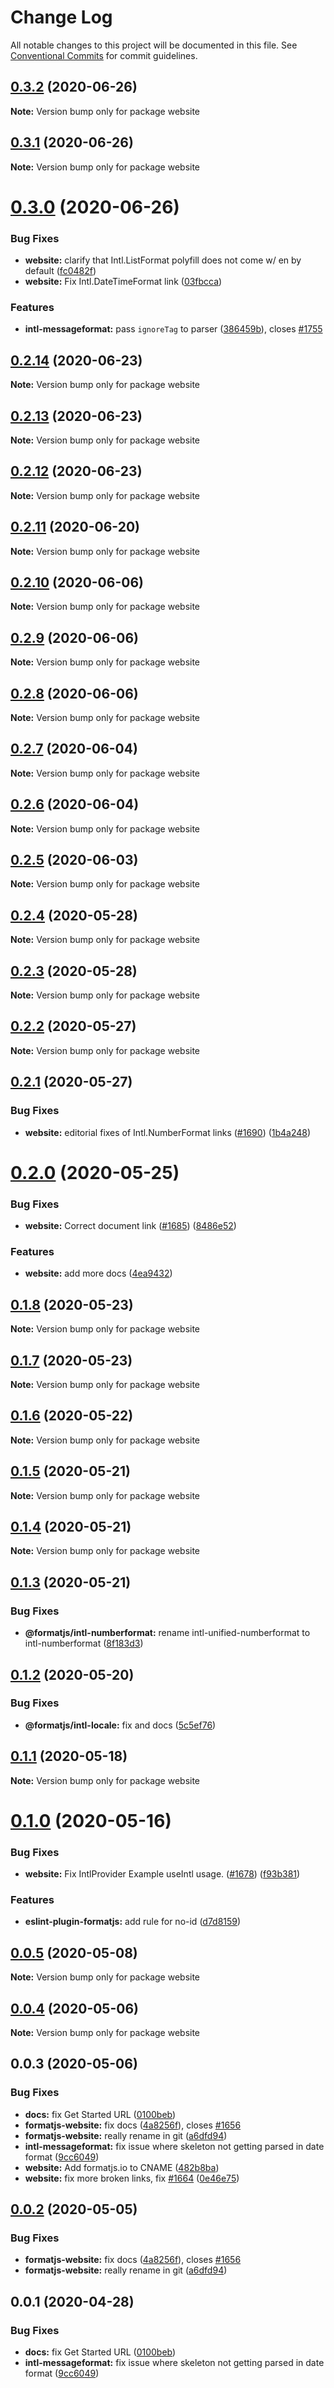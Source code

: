 # Change Log

All notable changes to this project will be documented in this file.
See [Conventional Commits](https://conventionalcommits.org) for commit guidelines.

## [0.3.2](https://github.com/formatjs/formatjs/compare/website@0.3.1...website@0.3.2) (2020-06-26)

**Note:** Version bump only for package website





## [0.3.1](https://github.com/formatjs/formatjs/compare/website@0.3.0...website@0.3.1) (2020-06-26)

**Note:** Version bump only for package website





# [0.3.0](https://github.com/formatjs/formatjs/compare/website@0.2.14...website@0.3.0) (2020-06-26)


### Bug Fixes

* **website:** clarify that Intl.ListFormat polyfill does not come w/ en by default ([fc0482f](https://github.com/formatjs/formatjs/commit/fc0482fdbe10e8166e33197c8bc90ad789ccbaef))
* **website:** Fix Intl.DateTimeFormat link ([03fbcca](https://github.com/formatjs/formatjs/commit/03fbccabec5965cd681222e2187625751b9a5b9e))


### Features

* **intl-messageformat:** pass `ignoreTag` to parser ([386459b](https://github.com/formatjs/formatjs/commit/386459ba472734ff21ba19374e2700e52382cd22)), closes [#1755](https://github.com/formatjs/formatjs/issues/1755)





## [0.2.14](https://github.com/formatjs/formatjs/compare/website@0.2.13...website@0.2.14) (2020-06-23)

**Note:** Version bump only for package website





## [0.2.13](https://github.com/formatjs/formatjs/compare/website@0.2.12...website@0.2.13) (2020-06-23)

**Note:** Version bump only for package website





## [0.2.12](https://github.com/formatjs/formatjs/compare/website@0.2.11...website@0.2.12) (2020-06-23)

**Note:** Version bump only for package website





## [0.2.11](https://github.com/formatjs/formatjs/compare/website@0.2.10...website@0.2.11) (2020-06-20)

**Note:** Version bump only for package website





## [0.2.10](https://github.com/formatjs/formatjs/compare/website@0.2.9...website@0.2.10) (2020-06-06)

**Note:** Version bump only for package website





## [0.2.9](https://github.com/formatjs/formatjs/compare/website@0.2.8...website@0.2.9) (2020-06-06)

**Note:** Version bump only for package website





## [0.2.8](https://github.com/formatjs/formatjs/compare/website@0.2.7...website@0.2.8) (2020-06-06)

**Note:** Version bump only for package website





## [0.2.7](https://github.com/formatjs/formatjs/compare/website@0.2.6...website@0.2.7) (2020-06-04)

**Note:** Version bump only for package website





## [0.2.6](https://github.com/formatjs/formatjs/compare/website@0.2.5...website@0.2.6) (2020-06-04)

**Note:** Version bump only for package website





## [0.2.5](https://github.com/formatjs/formatjs/compare/website@0.2.4...website@0.2.5) (2020-06-03)

**Note:** Version bump only for package website





## [0.2.4](https://github.com/formatjs/formatjs/compare/website@0.2.3...website@0.2.4) (2020-05-28)

**Note:** Version bump only for package website





## [0.2.3](https://github.com/formatjs/formatjs/compare/website@0.2.2...website@0.2.3) (2020-05-28)

**Note:** Version bump only for package website





## [0.2.2](https://github.com/formatjs/formatjs/compare/website@0.2.1...website@0.2.2) (2020-05-27)

**Note:** Version bump only for package website





## [0.2.1](https://github.com/formatjs/formatjs/compare/website@0.2.0...website@0.2.1) (2020-05-27)


### Bug Fixes

* **website:** editorial fixes of Intl.NumberFormat links ([#1690](https://github.com/formatjs/formatjs/issues/1690)) ([1b4a248](https://github.com/formatjs/formatjs/commit/1b4a2482ea85c4f9d3754d46c8aadd67a0b17d93))





# [0.2.0](https://github.com/formatjs/formatjs/compare/website@0.1.8...website@0.2.0) (2020-05-25)


### Bug Fixes

* **website:** Correct document link ([#1685](https://github.com/formatjs/formatjs/issues/1685)) ([8486e52](https://github.com/formatjs/formatjs/commit/8486e523c2fa2342b1b1db1cad5d947359135612))


### Features

* **website:** add more docs ([4ea9432](https://github.com/formatjs/formatjs/commit/4ea9432971d6fcc7b4d28a8778d2ce031e758d2b))





## [0.1.8](https://github.com/formatjs/formatjs/compare/website@0.1.7...website@0.1.8) (2020-05-23)

**Note:** Version bump only for package website





## [0.1.7](https://github.com/formatjs/formatjs/compare/website@0.1.6...website@0.1.7) (2020-05-23)

**Note:** Version bump only for package website





## [0.1.6](https://github.com/formatjs/formatjs/compare/website@0.1.5...website@0.1.6) (2020-05-22)

**Note:** Version bump only for package website





## [0.1.5](https://github.com/formatjs/formatjs/compare/website@0.1.4...website@0.1.5) (2020-05-21)

**Note:** Version bump only for package website





## [0.1.4](https://github.com/formatjs/formatjs/compare/website@0.1.3...website@0.1.4) (2020-05-21)

**Note:** Version bump only for package website





## [0.1.3](https://github.com/formatjs/formatjs/compare/website@0.1.2...website@0.1.3) (2020-05-21)


### Bug Fixes

* **@formatjs/intl-numberformat:** rename intl-unified-numberformat to intl-numberformat ([8f183d3](https://github.com/formatjs/formatjs/commit/8f183d314756d43b1f887af03727af349f6de731))





## [0.1.2](https://github.com/formatjs/formatjs/compare/website@0.1.1...website@0.1.2) (2020-05-20)


### Bug Fixes

* **@formatjs/intl-locale:** fix and docs ([5c5ef76](https://github.com/formatjs/formatjs/commit/5c5ef7657dd939bc08a9233f25cbae7a662c439f))





## [0.1.1](https://github.com/formatjs/formatjs/compare/website@0.1.0...website@0.1.1) (2020-05-18)

**Note:** Version bump only for package website





# [0.1.0](https://github.com/formatjs/formatjs/compare/website@0.0.5...website@0.1.0) (2020-05-16)


### Bug Fixes

* **website:** Fix IntlProvider Example useIntl usage. ([#1678](https://github.com/formatjs/formatjs/issues/1678)) ([f93b381](https://github.com/formatjs/formatjs/commit/f93b3810445f45c35c540211de6343006f105b8c))


### Features

* **eslint-plugin-formatjs:** add rule for no-id ([d7d8159](https://github.com/formatjs/formatjs/commit/d7d81595e9154bf929cc0ea772acfe66719f6104))





## [0.0.5](https://github.com/formatjs/formatjs/compare/website@0.0.4...website@0.0.5) (2020-05-08)

**Note:** Version bump only for package website





## [0.0.4](https://github.com/formatjs/formatjs/compare/website@0.0.3...website@0.0.4) (2020-05-06)

**Note:** Version bump only for package website

## 0.0.3 (2020-05-06)

### Bug Fixes

- **docs:** fix Get Started URL ([0100beb](https://github.com/formatjs/formatjs/commit/0100beb5f99691a5dfe6145cd8bca2fa72c5693b))
- **formatjs-website:** fix docs ([4a8256f](https://github.com/formatjs/formatjs/commit/4a8256f7ace9b6db1c0f997fc7830774123478e5)), closes [#1656](https://github.com/formatjs/formatjs/issues/1656)
- **formatjs-website:** really rename in git ([a6dfd94](https://github.com/formatjs/formatjs/commit/a6dfd94889b4e9fb0b270f754d7d7b1f15418cef))
- **intl-messageformat:** fix issue where skeleton not getting parsed in date format ([9cc6049](https://github.com/formatjs/formatjs/commit/9cc6049b7139f8c9c843542a10a48c7faa64a880))
- **website:** Add formatjs.io to CNAME ([482b8ba](https://github.com/formatjs/formatjs/commit/482b8ba75193e647f4eb5dab1a646ea6dc0b6c52))
- **website:** fix more broken links, fix [#1664](https://github.com/formatjs/formatjs/issues/1664) ([0e46e75](https://github.com/formatjs/formatjs/commit/0e46e75e4d6ce7558128d88164aaa1a42bed0b88))

## [0.0.2](https://github.com/formatjs/formatjs/compare/formatjs-website@0.0.1...formatjs-website@0.0.2) (2020-05-05)

### Bug Fixes

- **formatjs-website:** fix docs ([4a8256f](https://github.com/formatjs/formatjs/commit/4a8256f7ace9b6db1c0f997fc7830774123478e5)), closes [#1656](https://github.com/formatjs/formatjs/issues/1656)
- **formatjs-website:** really rename in git ([a6dfd94](https://github.com/formatjs/formatjs/commit/a6dfd94889b4e9fb0b270f754d7d7b1f15418cef))

## 0.0.1 (2020-04-28)

### Bug Fixes

- **docs:** fix Get Started URL ([0100beb](https://github.com/formatjs/formatjs/commit/0100beb5f99691a5dfe6145cd8bca2fa72c5693b))
- **intl-messageformat:** fix issue where skeleton not getting parsed in date format ([9cc6049](https://github.com/formatjs/formatjs/commit/9cc6049b7139f8c9c843542a10a48c7faa64a880))
